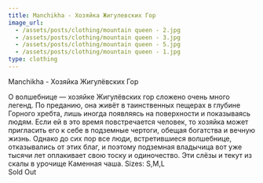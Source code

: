 ```yaml
---
title: Manchikha - Хозяйка Жигулевских Гор
image_url:
  - /assets/posts/clothing/mountain queen - 2.jpg
  - /assets/posts/clothing/mountain queen - 3.jpg
  - /assets/posts/clothing/mountain queen - 5.jpg
  - /assets/posts/clothing/mountain queen - 1.jpg
type: clothing
---
```

Manchikha - Хозяйка Жигулёвских Гор

О волшебнице — хозяйке Жигулёвских гор сложено очень много легенд. По преданию, она живёт в таинственных пещерах в глубине Горного хребта, лишь иногда появляясь на поверхности и показываясь людям. Если ей в это время повстречается человек, то хозяйка может пригласить его к себе в подземные чертоги, обещая богатства и вечную жизнь. Однако до сих пор все люди, встретившиеся волшебнице, отказывались от этих благ, и поэтому подземная владычица вот уже тысячи лет оплакивает свою тоску и одиночество. Эти слёзы и текут из скалы в урочище Каменная чаша. 
Sizes: S,M,L <br> 
Sold Out
